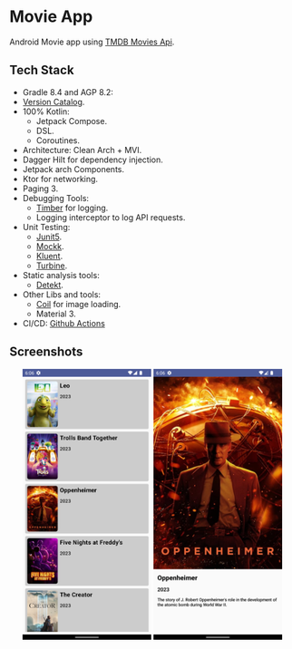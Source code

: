 # Movie App
Android Movie app using [TMDB Movies Api](https://developer.themoviedb.org/reference/intro/getting-started).

## Tech Stack
- Gradle 8.4 and AGP 8.2:
- [Version Catalog](https://docs.gradle.org/current/userguide/platforms.html#sub:version-catalog).
- 100% Kotlin:
    - Jetpack Compose.
    - DSL.
    - Coroutines.
- Architecture: Clean Arch + MVI.
- Dagger Hilt for dependency injection.
- Jetpack arch Components.
- Ktor for networking.
- Paging 3.
- Debugging Tools:
    - [Timber](https://github.com/JakeWharton/timber) for logging.
    - Logging interceptor to log API requests.
- Unit Testing:
    - [Junit5](https://junit.org/junit5/docs/current/user-guide).
    - [Mockk](https://github.com/mockk/mockk).
    - [Kluent](https://github.com/MarkusAmshove/Kluent).
    - [Turbine](https://github.com/cashapp/turbine).
- Static analysis tools:
    - [Detekt](https://github.com/detekt/detekt).
- Other Libs and tools:
    - [Coil](https://github.com/coil-kt/coil) for image loading.
    - Material 3.
- CI/CD: [Github Actions](.github/workflows)

## Screenshots
<p align="center">
<img alt="Movies List" src="screenshots/list.png" width="45%"/>
<img alt="Movie Details" src="screenshots/details.png" width="45%"/>
</p>





